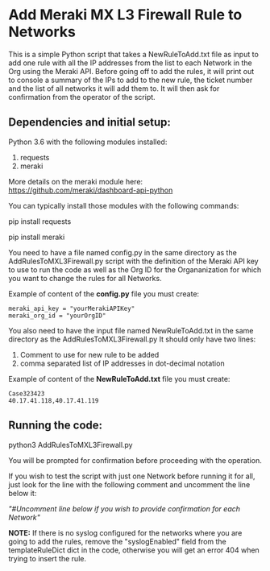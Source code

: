 # Add Meraki MX L3 Firewall Rule to Networks
This is a simple Python script that takes a NewRuleToAdd.txt file as input to add one rule with all the IP addresses from the list to each Network in the Org using the Meraki API. 
Before going off to add the rules, it will print out to console a summary of the IPs to add to the new rule, the ticket number and the list of all networks it will add them to.
It will then ask for confirmation from the operator of the script.


## Dependencies and initial setup:

Python 3.6 with the following modules installed: 

1. requests
2. meraki


More details on the meraki module here:
https://github.com/meraki/dashboard-api-python

 
You can typically install those modules with the following commands: 

pip install requests

pip install meraki

You need to have a file named config.py in the same directory as the AddRulesToMXL3Firewall.py
script with the definition of the Meraki API key to use to run the code as well as the Org ID for
the Organanization for which you want to change the rules for all Networks.

Example of content of the **config.py** file you must create: 
``` 
meraki_api_key = "yourMerakiAPIKey"
meraki_org_id = "yourOrgID"
```

You also need to have the input file named NewRuleToAdd.txt in the same directory as the AddRulesToMXL3Firewall.py
It should only have two lines:
1. Comment to use for new rule to be added
2. comma separated list of IP addresses in dot-decimal notation

Example of content of the **NewRuleToAdd.txt** file you must create:

``` 
Case323423
40.17.41.118,40.17.41.119
```

## Running the code:

python3 AddRulesToMXL3Firewall.py

You will be prompted for confirmation before proceeding with the operation. 

If you wish to test the script with just one Network before running it for all, just
look for the line with the following comment and uncomment the line below it:

_"#Uncomment line below if you wish to provide confirmation for each Network"_

**NOTE:**
If there is no syslog configured for the networks where you are going to add the rules,
remove the "syslogEnabled" field from the templateRuleDict dict in the code, otherwise you
will get an error 404 when trying to insert the rule. 

